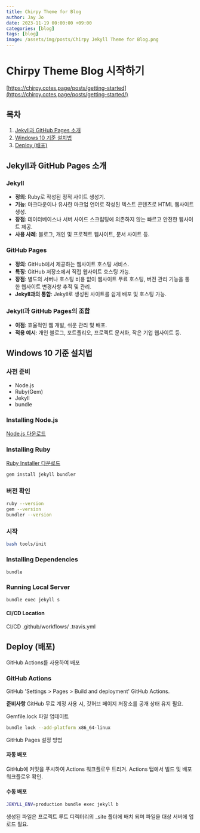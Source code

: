 ```yaml
---
title: Chirpy Theme for Blog
author: Jay Jo
date: 2023-11-19 00:00:00 +09:00
categories: [blog]
tags: [blog]
image: /assets/img/posts/Chirpy Jekyll Theme for Blog.png
---
```


# Chirpy Theme Blog 시작하기

[https://chirpy.cotes.page/posts/getting-started](https://chirpy.cotes.page/posts/getting-started/)

## 목차
1. [Jekyll과 GitHub Pages 소개](#jekyll과-github-pages-소개)
2. [Windows 10 기준 설치법](#windows-10-기준-설치법)
3. [Deploy (배포)](#deploy-배포)

## Jekyll과 GitHub Pages 소개

### Jekyll
- **정의**: Ruby로 작성된 정적 사이트 생성기.
- **기능**: 마크다운이나 유사한 마크업 언어로 작성된 텍스트 콘텐츠로 HTML 웹사이트 생성.
- **장점**: 데이터베이스나 서버 사이드 스크립팅에 의존하지 않는 빠르고 안전한 웹사이트 제공.
- **사용 사례**: 블로그, 개인 및 프로젝트 웹사이트, 문서 사이트 등.

### GitHub Pages
- **정의**: GitHub에서 제공하는 웹사이트 호스팅 서비스.
- **특징**: GitHub 저장소에서 직접 웹사이트 호스팅 가능.
- **장점**: 별도의 서버나 호스팅 비용 없이 웹사이트 무료 호스팅, 버전 관리 기능을 통한 웹사이트 변경사항 추적 및 관리.
- **Jekyll과의 통합**: Jekyll로 생성된 사이트를 쉽게 배포 및 호스팅 가능.

### Jekyll과 GitHub Pages의 조합
- **이점**: 효율적인 웹 개발, 쉬운 관리 및 배포.
- **적용 예시**: 개인 블로그, 포트폴리오, 프로젝트 문서화, 작은 기업 웹사이트 등.

## Windows 10 기준 설치법 

### 사전 준비
- Node.js
- Ruby(Gem)
- Jekyll
- bundle

### Installing Node.js
[Node.js 다운로드](https://nodejs.org/en)

### Installing Ruby
[Ruby Installer 다운로드](https://rubyinstaller.org/downloads/)

```bash
gem install jekyll bundler
```

###  버전 확인
```bash
ruby --version
gem --version
bundler --version
```
### 시작
```bash
bash tools/init
```
### Installing Dependencies
```bash
bundle
```
### Running Local Server
```bash
bundle exec jekyll s
```

#### CI/CD Location
CI/CD 
.github/workflows/
.travis.yml

## Deploy (배포)
GitHub Actions를 사용하여 배포

### GitHub Actions
GitHub 'Settings > Pages > Build and deployment' GitHub Actions.

**준비사항**
GitHub 무료 계정 사용 시, 깃허브 페이지 저장소를 공개 상태 유지 필요.

Gemfile.lock 파일 업데이트
```bash
bundle lock --add-platform x86_64-linux
```
GitHub Pages 설정 방법

#### 자동 배포
GitHub에 커밋을 푸시하여 Actions 워크플로우 트리거.
Actions 탭에서 빌드 및 배포 워크플로우 확인.

#### 수동 배포
```bash
JEKYLL_ENV=production bundle exec jekyll b
```
생성된 파일은 프로젝트 루트 디렉터리의 _site 폴더에 배치 되며 파일을 대상 서버에 업로드 필요.
